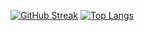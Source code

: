 [![GitHub Streak](https://github-readme-streak-stats.herokuapp.com/?user=FLuplow&hide_border=true)](https://git.io/streak-stats)
[![Top Langs](https://github-readme-stats.vercel.app/api/top-langs/?username=FLuplow&langs_count=3&hide_border=true)](https://github.com/anuraghazra/github-readme-stats)

<!--
**FLuplow/FLuplow** is a ✨ _special_ ✨ repository because its `README.md` (this file) appears on your GitHub profile.

Here are some ideas to get you started:

- 🔭 I’m currently working on ...
- 🌱 I’m currently learning ...
- 👯 I’m looking to collaborate on ...
- 🤔 I’m looking for help with ...
- 💬 Ask me about ...
- 📫 How to reach me: ...
- 😄 Pronouns: ...
- ⚡ Fun fact: ...
-->
